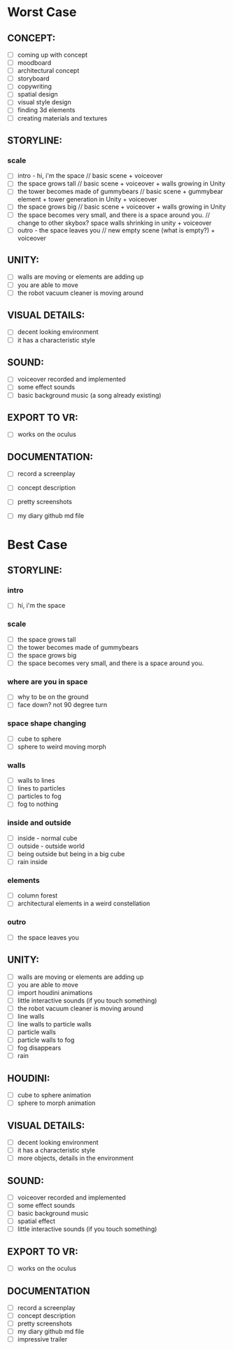 # Worst Case
## CONCEPT:
- [ ] coming up with concept
- [ ] moodboard
- [ ] architectural concept 
- [ ] storyboard
- [ ] copywriting
- [ ] spatial design
- [ ] visual style design
- [ ] finding 3d elements
- [ ] creating materials and textures

## STORYLINE:
### scale
- [ ] intro - hi, i'm the space // basic scene + voiceover
- [ ] the space grows tall //  basic scene + voiceover + walls growing in Unity
- [ ] the tower becomes made of gummybears // basic scene + gummybear element + tower generation in Unity + voiceover
- [ ] the space grows big //  basic scene + voiceover + walls growing in Unity
- [ ] the space becomes very small, and there is a space around you. // change to other skybox? space walls shrinking in unity + voiceover
- [ ] outro - the space leaves you // new empty scene (what is empty?) + voiceover
## UNITY:
- [ ] walls are moving or elements are adding up
- [ ] you are able to move
- [ ] the robot vacuum cleaner is moving around
## VISUAL DETAILS:
- [ ] decent looking environment
- [ ] it has a characteristic style
## SOUND:
- [ ] voiceover recorded and implemented
- [ ] some effect sounds
- [ ] basic background music (a song already existing)
## EXPORT TO VR:
- [ ] works on the oculus
## DOCUMENTATION:
- [ ] record a screenplay
- [ ] concept description 
- [ ] pretty screenshots
- [ ] my diary github md file



# Best Case
## STORYLINE:
### intro
- [ ] hi, i'm the space
### scale
- [ ] the space grows tall
- [ ] the tower becomes made of gummybears
- [ ] the space grows big
- [ ] the space becomes very small, and there is a space around you. 
### where are you in space
- [ ] why to be on the ground
- [ ] face down? not 90 degree turn
### space shape changing
- [ ] cube to sphere
- [ ] sphere to weird moving morph
### walls
- [ ] walls to lines
- [ ] lines to particles
- [ ] particles to fog
- [ ] fog to nothing
### inside and outside
- [ ] inside - normal cube
- [ ] outside - outside world
- [ ] being outside but being in a big cube
- [ ] rain inside
### elements
- [ ] column forest 
- [ ] architectural elements in a weird constellation
### outro
- [ ] the space leaves you

## UNITY:
- [ ] walls are moving or elements are adding up
- [ ] you are able to move
- [ ] import houdini animations
- [ ] little interactive sounds (if you touch something)
- [ ] the robot vacuum cleaner is moving around
- [ ] line walls
- [ ] line walls to particle walls
- [ ] particle walls
- [ ] particle walls to fog
- [ ] fog disappears
- [ ] rain

## HOUDINI:
- [ ] cube to sphere animation 
- [ ] sphere to morph animation
## VISUAL DETAILS:
- [ ] decent looking environment
- [ ] it has a characteristic style
- [ ] more objects, details in the environment
## SOUND:
- [ ] voiceover recorded and implemented
- [ ] some effect sounds
- [ ] basic background music
- [ ] spatial effect
- [ ] little interactive sounds (if you touch something)
## EXPORT TO VR:
- [ ] works on the oculus
## DOCUMENTATION
- [ ] record a screenplay
- [ ] concept description 
- [ ] pretty screenshots
- [ ] my diary github md file
- [ ] impressive trailer
